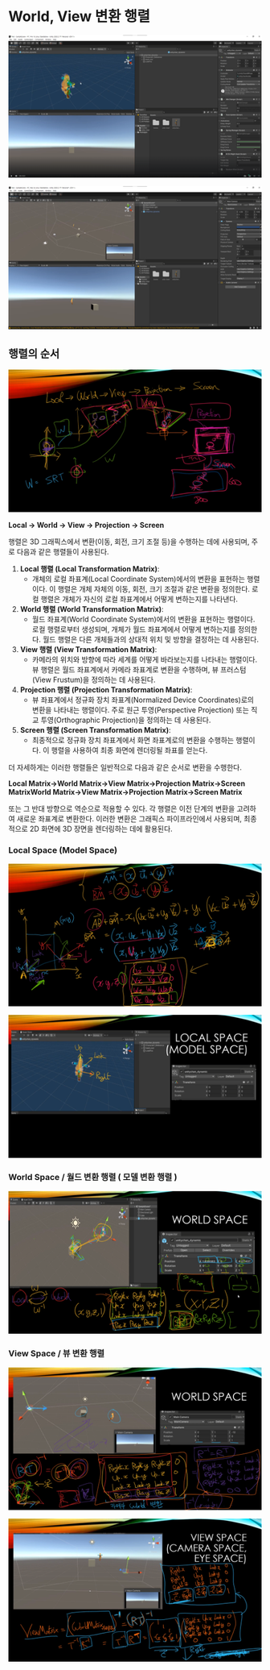 # World, View 변환 행렬

![image-20231222184513624](../../../image/image-20231222184513624.png)

![image-20231222185020561](../../../image/image-20231222185020561.png)

## 행렬의 순서

![image-20231222190408638](../../../image/image-20231222190408638.png)

**Local -> World -> View -> Projection -> Screen**

행렬은 3D 그래픽스에서 변환(이동, 회전, 크기 조절 등)을 수행하는 데에 사용되며, 주로 다음과 같은 행렬들이 사용된다.

1. **Local 행렬 (Local Transformation Matrix)**:
   - 개체의 로컬 좌표계(Local Coordinate System)에서의 변환을 표현하는 행렬이다. 이 행렬은 개체 자체의 이동, 회전, 크기 조절과 같은 변환을 정의한다. 로컬 행렬은 개체가 자신의 로컬 좌표계에서 어떻게 변하는지를 나타낸다.
2. **World 행렬 (World Transformation Matrix)**:
   - 월드 좌표계(World Coordinate System)에서의 변환을 표현하는 행렬이다. 로컬 행렬로부터 생성되며, 개체가 월드 좌표계에서 어떻게 변하는지를 정의한다. 월드 행렬은 다른 개체들과의 상대적 위치 및 방향을 결정하는 데 사용된다.
3. **View 행렬 (View Transformation Matrix)**:
   - 카메라의 위치와 방향에 따라 세계를 어떻게 바라보는지를 나타내는 행렬이다. 뷰 행렬은 월드 좌표계에서 카메라 좌표계로 변환을 수행하며, 뷰 프러스텀(View Frustum)을 정의하는 데 사용된다.
4. **Projection 행렬 (Projection Transformation Matrix)**:
   - 뷰 좌표계에서 정규화 장치 좌표계(Normalized Device Coordinates)로의 변환을 나타내는 행렬이다. 주로 원근 투영(Perspective Projection) 또는 직교 투영(Orthographic Projection)을 정의하는 데 사용된다.
5. **Screen 행렬 (Screen Transformation Matrix)**:
   - 최종적으로 정규화 장치 좌표계에서 화면 좌표계로의 변환을 수행하는 행렬이다. 이 행렬을 사용하여 최종 화면에 렌더링될 좌표를 얻는다.

더 자세하게는 이러한 행렬들은 일반적으로 다음과 같은 순서로 변환을 수행한다.

**Local Matrix→World Matrix→View Matrix→Projection Matrix→Screen MatrixWorld Matrix→View Matrix→Projection Matrix→Screen Matrix**

또는 그 반대 방향으로 역순으로 적용할 수 있다. 각 행렬은 이전 단계의 변환을 고려하여 새로운 좌표계로 변환한다. 이러한 변환은 그래픽스 파이프라인에서 사용되며, 최종적으로 2D 화면에 3D 장면을 렌더링하는 데에 활용된다.

### Local Space (Model Space)

![image-20231222190641408](../../../image/image-20231222190641408.png)

![image-20231222190658462](../../../image/image-20231222190658462.png)

### World Space / 월드 변환 행렬 ( 모델 변환 행렬 )

![image-20231222192403198](../../../image/image-20231222192403198.png)

### View Space  / 뷰 변환 행렬

![image-20231222194613393](../../../image/image-20231222194613393.png)

![image-20231222195023961](../../../image/image-20231222195023961.png)